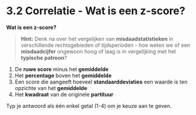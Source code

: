 # 3.2 Correlatie - Wat is een z-score?

**Wat is een z-score?**

> **Hint:** Denk na over het vergelijken van **misdaadstatistieken** in verschillende rechtsgebieden of tijdsperioden - hoe weten we of een **misdaadcijfer** ongewoon hoog of laag is in vergelijking met het **typische patroon**?

1) De **ruwe score** minus het **gemiddelde**
2) Het **percentage** boven het **gemiddelde**
3) Een score die aangeeft hoeveel **standaarddeviaties** een waarde is ten opzichte van het **gemiddelde**
4) Het **kwadraat** van de originele **partituur**

Typ je antwoord als één enkel getal (1-4) om je keuze aan te geven.